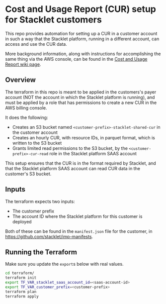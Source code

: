 # Cost and Usage Report (CUR) setup for Stacklet customers

This repo provides automation for setting up a CUR in a customer account in such a way that the Stacklet platform, running in a different account, can access and use the CUR data.

More background information, along with instructions for accomplishing the same thing via the AWS console, can be found in the [Cost and Usage Report wiki page](https://stacklet.atlassian.net/wiki/spaces/ENG/pages/1207042052/Cost+and+Usage+Report+CUR).

## Overview

The terraform in this repo is meant to be applied in the customers's payer account (NOT the account in which the Stacklet platform is running), and must be applied by a role that has permissions to create a new CUR in the AWS billing console.

It does the following:

* Creates an S3 bucket named `<customer-prefix>-stacklet-shared-cur` in the customer account
* Creates an hourly CUR, with resource IDs, in parquet format, which is written to the S3 bucket
* Grants limited read permissions to the S3 bucket, by the `<customer-prefix>-cur-read` role in the Stacklet platform SAAS account

This setup ensures that the CUR is in the format required by Stacklet, and that the Stacklet platform SAAS account can read CUR data in the customer's S3 bucket.

## Inputs

The terraform expects two inputs:

* The customer prefix
* The account ID where the Stacklet platform for this customer is deployed

Both of these can be found in the `manifest.json` file for the customer, in https://github.com/stacklet/imp-manifests.

## Running the Terraform

Make sure you update the `export`s below with real values.

```bash
cd terraform/
terraform init
export TF_VAR_stacklet_saas_account_id=<saas-account-id>
export TF_VAR_customer_prefix=<customer-prefix>
terraform plan
terraform apply
 ```